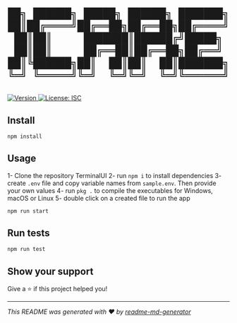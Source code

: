 <h1 align="center">

    ██╗ ██████╗ █████╗ ██████╗ ███████╗
    ██║██╔════╝██╔══██╗██╔══██╗██╔════╝
    ██║██║     ███████║██████╔╝█████╗
    ██║██║     ██╔══██║██╔══██╗██╔══╝
    ██║╚██████╗██║  ██║██║  ██║███████╗
    ╚═╝ ╚═════╝╚═╝  ╚═╝╚═╝  ╚═╝╚══════╝
</h1>
<p>
  <a href="https://www.npmjs.com/package/server" target="_blank">
    <img alt="Version" src="https://img.shields.io/npm/v/server.svg">
  </a>
  <a href="#" target="_blank">
    <img alt="License: ISC" src="https://img.shields.io/badge/License-ISC-yellow.svg" />
  </a>
</p>

## Install

```sh
npm install
```

## Usage

1- Clone the repository TerminalUI
2- run ``` npm i ``` to install dependencies
3- create ```.env``` file and copy variable names from ```sample.env```. Then provide your own values
4- run ``` pkg . ``` to compile the executables for Windows, macOS or Linux
5- double click on a created file to run the app



```sh
npm run start
```

## Run tests

```sh
npm run test
```

## Show your support

Give a ⭐️ if this project helped you!

***
_This README was generated with ❤️ by [readme-md-generator](https://github.com/kefranabg/readme-md-generator)_